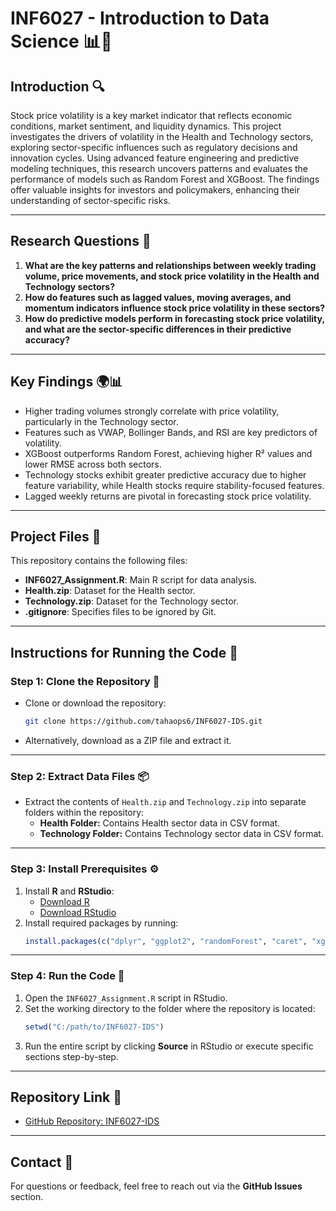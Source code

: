 # INF6027 - Introduction to Data Science 📊🎨

## Introduction 🔍

Stock price volatility is a key market indicator that reflects economic conditions, market sentiment, and liquidity dynamics. This project investigates the drivers of volatility in the Health and Technology sectors, exploring sector-specific influences such as regulatory decisions and innovation cycles. Using advanced feature engineering and predictive modeling techniques, this research uncovers patterns and evaluates the performance of models such as Random Forest and XGBoost. The findings offer valuable insights for investors and policymakers, enhancing their understanding of sector-specific risks.

---

## Research Questions 🔧

1. **What are the key patterns and relationships between weekly trading volume, price movements, and stock price volatility in the Health and Technology sectors?**
2. **How do features such as lagged values, moving averages, and momentum indicators influence stock price volatility in these sectors?**
3. **How do predictive models perform in forecasting stock price volatility, and what are the sector-specific differences in their predictive accuracy?**

---

## Key Findings 🌍📊

- Higher trading volumes strongly correlate with price volatility, particularly in the Technology sector.
- Features such as VWAP, Bollinger Bands, and RSI are key predictors of volatility.
- XGBoost outperforms Random Forest, achieving higher R² values and lower RMSE across both sectors.
- Technology stocks exhibit greater predictive accuracy due to higher feature variability, while Health stocks require stability-focused features.
- Lagged weekly returns are pivotal in forecasting stock price volatility.

---

## Project Files 📂

This repository contains the following files:
- **INF6027_Assignment.R**: Main R script for data analysis.
- **Health.zip**: Dataset for the Health sector.
- **Technology.zip**: Dataset for the Technology sector.
- **.gitignore**: Specifies files to be ignored by Git.

---

## Instructions for Running the Code 🔄

### Step 1: Clone the Repository 🔐
- Clone or download the repository:
  ```bash
  git clone https://github.com/tahaops6/INF6027-IDS.git
  ```
- Alternatively, download as a ZIP file and extract it.

---

### Step 2: Extract Data Files 📦
- Extract the contents of `Health.zip` and `Technology.zip` into separate folders within the repository:
  - **Health Folder:** Contains Health sector data in CSV format.
  - **Technology Folder:** Contains Technology sector data in CSV format.

---

### Step 3: Install Prerequisites ⚙️
1. Install **R** and **RStudio**:
   - [Download R](https://cran.r-project.org/)
   - [Download RStudio](https://posit.co/downloads/)
2. Install required packages by running:
   ```R
   install.packages(c("dplyr", "ggplot2", "randomForest", "caret", "xgboost", "reshape2", "iml", "zoo", "plotly", "GGally", "lubridate"))
   ```

---

### Step 4: Run the Code 🔄
1. Open the `INF6027_Assignment.R` script in RStudio.
2. Set the working directory to the folder where the repository is located:
   ```R
   setwd("C:/path/to/INF6027-IDS")
   ```
3. Run the entire script by clicking **Source** in RStudio or execute specific sections step-by-step.

---

## Repository Link 🔗
- [GitHub Repository: INF6027-IDS](https://github.com/tahaops6/INF6027-IDS)

---

## Contact 📢
For questions or feedback, feel free to reach out via the **GitHub Issues** section.
